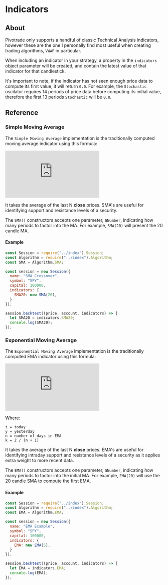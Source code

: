 # Indicators

## About

Pivotrade only supports a handful of classic Technical Analysis indicators, however these are the one I personally find most useful when creating trading algorithms, `VWAP` in particular.

When including an indicator in your strategy, a property in the `indicators` object parameter will be created, and contain the latest value of that indicator for that candlestick.

It's important to note, if the indicator has not seen enough price data to compute its first value, it will return `0.0`. For example, the `Stochastic` oscilator requires 14 periods of price data before computing its initial value, therefore the first 13 periods `Stochastic` will be `0.0`.

## Reference

### Simple Moving Average

The `Simple Moving Average` implementation is the traditionally computed moving average indicator using this formula:

![img](http://latex.codecogs.com/gif.latex?SMA%28n%29%20%3D%20%5Cfrac%7B1%7D%7Bn%7D%7B%5Csum_%7Bi%3D0%7D%5E%7Bn-1%7D%7BP_%7Bc-i%7D%7D%7D)

It takes the average of the last N <b>close</b> prices. SMA's are useful for identifying support and resistance levels of a security.

The `SMA()` constructors accepts one parameter, a`Number`, indicating how many periods to factor into the MA. For example, `SMA(20)` will present the 20 candle MA.

#### Example

```javascript
const Session = require("../index").Session;
const Algorithm = require("../index").Algorithm;
const SMA = Algorithm.SMA;

const session = new Session({
  name: "SMA Crossover",
  symbol: "SPY",
  capital: 100000,
  indicators: {
    SMA20: new SMA(20),
  }
});

session.backtest((price, account, indicators) => {
  let SMA20 = indicators.SMA20;
  console.log(SMA20);
});
```

### Exponential Moving Average

The `Exponential Moving Average` implementation is the traditionally computed EMA indicator using this formula:

![img](http://latex.codecogs.com/gif.latex?EMA%20%3D%20%28Price%28t%29%20*%20k%29%20&plus;%20%28EMA%28y%29%20*%20%281%20-%20k%29%29)

Where:
```
t = today
y = yesterday
n = number of days in EMA
k = 2 / (n + 1)
```

It takes the average of the last N <b>close</b> prices. EMA's are useful for identifying intraday support and resistance levels of a security as it applies extra weight to more recent data.

The `EMA()` constructors accepts one parameter, a`Number`, indicating how many periods to factor into the initial MA. For example, `EMA(20)` will use the 20 candle SMA to compute the first EMA.

#### Example

```javascript
const Session = require("../index").Session;
const Algorithm = require("../index").Algorithm;
const EMA = Algorithm.EMA;

const session = new Session({
  name: "EMA Example",
  symbol: "SPY",
  capital: 100000,
  indicators: {
    EMA: new EMA(5),
  }
});

session.backtest((price, account, indicators) => {
  let EMA = indicators.EMA;
  console.log(EMA);
});
```
